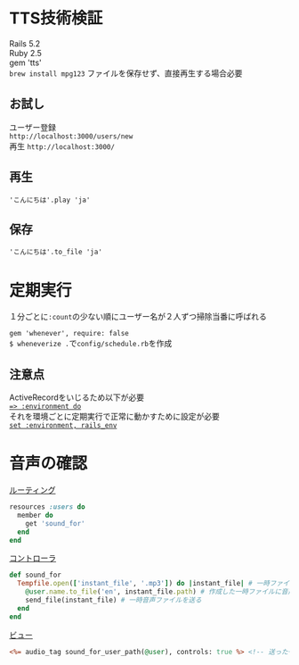 # TTS技術検証

Rails 5.2  
Ruby 2.5  
gem 'tts'  
`brew install mpg123` ファイルを保存せず、直接再生する場合必要

## お試し
ユーザー登録  
`http://localhost:3000/users/new`  
再生
`http://localhost:3000/`

## 再生
`'こんにちは'.play 'ja'`

## 保存
`'こんにちは'.to_file 'ja'`

# 定期実行
１分ごとに`:count`の少ない順にユーザー名が２人ずつ掃除当番に呼ばれる

`gem 'whenever', require: false`  
`$ wheneverize .`で`config/schedule.rb`を作成

## 注意点
ActiveRecordをいじるため以下が必要  
[`=> :environment do`](https://github.com/eRy-sk/tts_test/blob/master/lib/tasks/speak.rake#L3)  
それを環境ごとに定期実行で正常に動かすために設定が必要  
[`set :environment, rails_env`](https://github.com/eRy-sk/tts_test/blob/master/config/schedule.rb#L10)

# 音声の確認
[ルーティング](https://github.com/eRy-sk/tts_test/blob/master/config/routes.rb#L2)
```routes.rb
resources :users do
  member do
    get 'sound_for'
  end
end
```
[コントローラ](https://github.com/eRy-sk/tts_test/blob/master/app/controllers/users_controller.rb#L64)
```users_controller.rb
def sound_for
  Tempfile.open(['instant_file', '.mp3']) do |instant_file| # 一時ファイルの作成
    @user.name.to_file('en', instant_file.path) # 作成した一時ファイルに音声を書き込み
    send_file(instant_file) # 一時音声ファイルを送る
  end
end
```
[ビュー](<%= audio_tag sound_for_user_path(@user), controls: true %>)
```show.html.erb
<%= audio_tag sound_for_user_path(@user), controls: true %> <!-- 送った一時音声ファイルを受け取って再生できる -->
```
